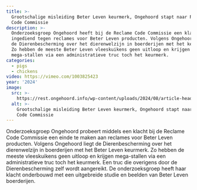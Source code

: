 ```yaml
---
title: >-
  Grootschalige misleiding Beter Leven keurmerk, Ongehoord stapt naar Reclame
  Code Commissie
description: >-
  Onderzoeksgroep Ongehoord heeft bij de Reclame Code Commissie een klacht
  ingediend tegen reclames voor Beter Leven producten. Volgens Ongehoord liegt
  de Dierenbescherming over het dierenwelzijn in boerderijen met het keurmerk.
  Zo hebben de meeste Beter Leven vleeskuikens geen uitloop en krijgen
  mega-stallen via een administratieve truc toch het keurmerk.
categories:
  - pigs
  - chickens
video: https://vimeo.com/1003825423
year: '2024'
image:
  src: >-
    https://rest.ongehoord.info/wp-content/uploads/2024/08/article-header.jpg.jpeg
  alt: >-
    Grootschalige misleiding Beter Leven keurmerk, Ongehoord stapt naar Reclame
    Code Commissie
---
```


Onderzoeksgroep Ongehoord probeert middels een klacht bij de Reclame Code Commissie een einde te maken aan reclames voor Beter Leven producten. Volgens Ongehoord liegt de Dierenbescherming over het dierenwelzijn in boerderijen met het Beter Leven keurmerk. Zo hebben de meeste vleeskuikens geen uitloop en krijgen mega-stallen via een administratieve truc toch het keurmerk. Een truc die overigens door de Dierenbescherming zelf wordt aangereikt. De onderzoeksgroep heeft haar klacht onderbouwd met een uitgebreide studie en beelden van Beter Leven boerderijen.
